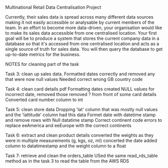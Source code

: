 Multinational Retail Data Centralisation Project

Currently, their sales data is spread across many different data sources making it not easily accessible or analysable by current members of the team.
In an effort to become more data-driven, your organisation would like to make its sales data accessible from one centralised location.
Your first goal will be to produce a system that stores the current company data in a database so that it's accessed from one centralised location and acts as a single source of truth for sales data.
You will then query the database to get up-to-date metrics for the business.

NOTES for cleaning part of the task

Task 3: clean up sales data.
Formatted dates correctly and removed any that were now null values
Needed correct wrong GB country code

Task 4: clean card details pdf
Formatting dates created NULL values for incorrect date, removed those
removed ? from front of some card details
Converted card number column to int

Task 5: clean store data
Dropping 'lat' column that was mostly null values and the 'lattitude' column had this data
Formet date with datetime stamp and remove rows with Null datatime stamp
Correct continent code errors to replace eeAmerica and eeEurope with the correct continents

Task 6: extract and clean product details
converted the weights as they were in multiple measurements (g, kgs, oz, ml)
concerted the date added column to datatimestamp and the weight column to a float

Task 7: retrieve and clean the orders_table
USed the same read_rds_table method as in the task 3 to read the table from the AWS RDS 




